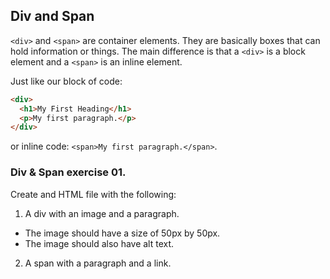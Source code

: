 ## Div and Span

`<div>` and `<span>` are container elements. They are basically boxes that can hold information or things. The main difference is that a `<div>` is a block element and a `<span>` is an inline element.  
  
Just like our block of code:
```html
<div>
  <h1>My First Heading</h1>
  <p>My first paragraph.</p>
</div>
```  
or inline code: `<span>My first paragraph.</span>`.  
  
### Div & Span exercise 01. 
  
Create and HTML file with the following:
  1. A div with an image and a paragraph.
  - The image should have a size of 50px by 50px.
  - The image should also have alt text.
  2. A span with a paragraph and a link.